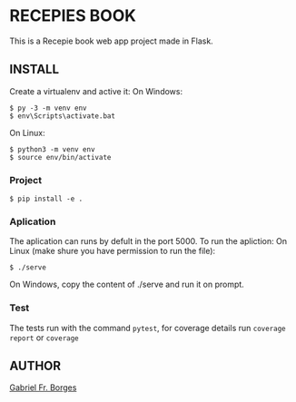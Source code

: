 # RECEPIES BOOK
This is a Recepie book web app project made in Flask.

## INSTALL
Create a virtualenv and active it:
On Windows:
```
$ py -3 -m venv env
$ env\Scripts\activate.bat
```
On Linux:
```
$ python3 -m venv env
$ source env/bin/activate
```

### Project
```
$ pip install -e .
```

### Aplication
The aplication can runs by defult in the port 5000. To run the apliction:
On Linux (make shure you have permission to run the file):
```
$ ./serve
```
On Windows, copy the content of ./serve and run it on prompt.
### Test
The tests run with the command `pytest`, for coverage details run `coverage report` or `coverage` 
## AUTHOR
[Gabriel Fr. Borges](https://github.com/gfborges)

